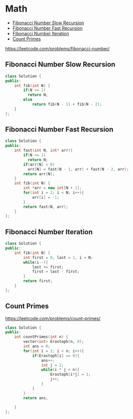 # Math

+ [Fibonacci Number Slow Recursion](#fibonacci-number-slow-recursion)
+ [Fibonacci Number Fast Recursion](#fibonacci-number-fast-recursion)
+ [Fibonacci Number Iteration](#fibonacci-number-iteration)
+ [Count Primes](#count-primes)

https://leetcode.com/problems/fibonacci-number/

## Fibonacci Number Slow Recursion

```C++
class Solution {
public:
    int fib(int N) {
        if(N <= 1)
          return N;
        else
            return fib(N - 1) + fib(N - 2);        
    }
};
```

## Fibonacci Number Fast Recursion

```C++
class Solution {
public:
    int fast(int N, int* arr){
        if(N <= 1)
          return N;
        if(arr[N] < 0)
          arr[N] = fast(N - 1, arr) + fast(N - 2, arr);
        return arr[N];
    }
    int fib(int N) {
        int *arr = new int[N + 1];
        for(int i = 2; i < N; i++){
            arr[i] = -1;
        }
        return fast(N, arr);
    }
};
```

## Fibonacci Number Iteration

```C++
class Solution {
public:
    int fib(int N) {
        int first = 0, last = 1, i = N;
        while(i--){
            last += first;
            first = last - first;
        }            
        return first;
    }
};
```

## Count Primes

https://leetcode.com/problems/count-primes/
```C++
class Solution {
public:
    int countPrimes(int n) {
        vector<int> Erastoph(n, 0);
        int ans = 0;
        for(int i = 2; i < n; i++){
            if(Erastoph[i] == 0){
                ans++;
                int j = 2;
                while(i * j < n){
                    Erastoph[i*j] = 1;
                    j++;
                }
            }
        }
        return ans;
        
    }
};
```

